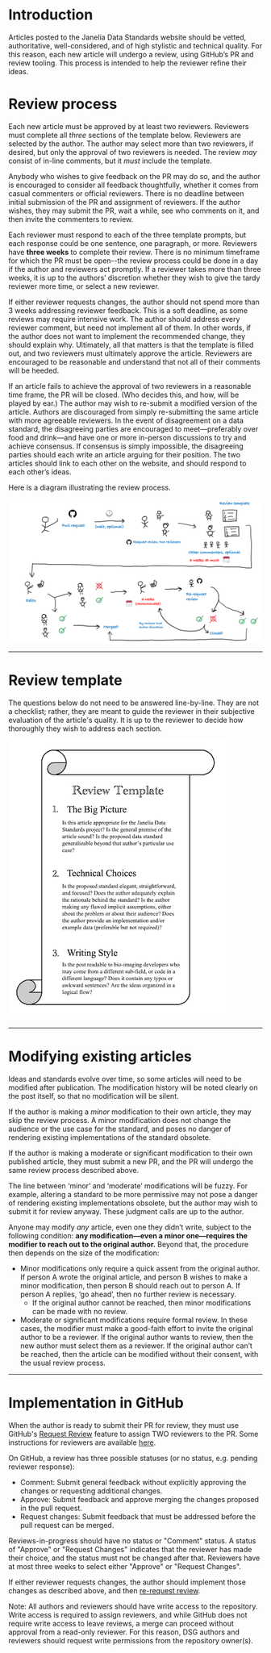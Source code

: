 # Introduction

Articles posted to the Janelia Data Standards website should be vetted, authoritative, well-considered, and of high stylistic and technical quality. For this reason, each new article will undergo a review, using GitHub’s PR and review tooling. This process is intended to help the reviewer refine their ideas.

# Review process

Each new article must be approved by at least two reviewers. Reviewers must complete all *three* sections of the template below. Reviewers are selected by the author. The author may select more than two reviewers, if desired, but only the approval of two reviewers is needed. The review *may* consist of in-line comments, but it *must* include the template. 

Anybody who wishes to give feedback on the PR may do so, and the author is encouraged to consider all feedback thoughtfully, whether it comes from casual commenters or official reviewers. There is no deadline between initial submission of the PR and assignment of reviewers. If the author wishes, they may submit the PR, wait a while, see who comments on it, and then invite the commenters to review.

Each reviewer must respond to each of the three template prompts, but each response could be one sentence, one paragraph, or more. Reviewers have **three weeks** to complete their review. There is no minimum timeframe for which the PR must be open--the review process could be done in a day if the author and reviewers act promptly. If a reviewer takes more than three weeks, it is up to the authors’ discretion whether they wish to give the tardy reviewer more time, or select a new reviewer.

If either reviewer requests changes, the author should not spend more than 3 weeks addressing reviewer feedback. This is a soft deadline, as some reviews may require intensive work. The author should address every reviewer comment, but need not implement all of them. In other words, if the author does not want to implement the recommended change, they should explain why. Ultimately, all that matters is that the template is filled out, and two reviewers must ultimately approve the article. Reviewers are encouraged to be reasonable and understand that not all of their comments will be heeded.  

If an article fails to achieve the approval of two reviewers in a reasonable time frame, the PR will be closed. (Who decides this, and how, will be played by ear.) The author may wish to re-submit a modified version of the article. Authors are discouraged from simply re-submitting the same article with more agreeable reviewers. In the event of disagreement on a data standard, the disagreeing parties are encouraged to meet—preferably over food and drink—and have one or more in-person discussions to try and achieve consensus. If consensus is simply impossible, the disagreeing parties should each write an article arguing for their position. The two articles should link to each other on the website, and should respond to each other’s ideas.


Here is a diagram illustrating the review process.

![A sketch of the review process.](review_process_image.png)

---

# Review template

The questions below do not need to be answered line-by-line. They are not a checklist; rather, they are meant to guide the reviewer in their subjective evaluation of the article's quality. It is up to the reviewer to decide how thoroughly they wish to address each section.

![An image of the review template.](template_image.png)

---

# Modifying existing articles

Ideas and standards evolve over time, so some articles will need to be modified after publication. The modification history will be noted clearly on the post itself, so that no modification will be silent.

If the author is making a *minor* modification to their own article, they may skip the review process. A minor modification does not change the audience or the use case for the standard, and poses no danger of rendering existing implementations of the standard obsolete.

If the author is making a moderate or significant modification to their own published article, they must submit a new PR, and the PR will undergo the same review process described above.

The line between ‘minor’ and ‘moderate’ modifications will be fuzzy. For example, altering a standard to be more permissive may not pose a danger of rendering existing implementations obsolete, but the author may wish to submit it for review anyway. These judgment calls are up to the author.

Anyone may modify *any* article, even one they didn’t write, subject to the following condition: **any modification—even a minor one—requires the modifier to reach out to the original author.** Beyond that, the procedure then depends on the size of the modification:

- Minor modifications only require a quick assent from the original author. If person A wrote the original article, and person B wishes to make a minor modification, then person B should reach out to person A. If person A replies, ‘go ahead’, then no further review is necessary.
    - If the original author cannot be reached, then minor modifications can be made with no review.
- Moderate or significant modifications require formal review. In these cases, the modifier must make a good-faith effort to invite the original author to be a reviewer. If the original author wants to review, then the new author must select them as a reviewer. If the original author can’t be reached, then the article can be modified without their consent, with the usual review process.

---

# Implementation in GitHub

When the author is ready to submit their PR for review, they must use GitHub's [Request Review](https://docs.github.com/en/pull-requests/collaborating-with-pull-requests/proposing-changes-to-your-work-with-pull-requests/requesting-a-pull-request-review) feature to assign TWO reviewers to the PR. Some instructions for reviewers are available [here](https://docs.github.com/en/pull-requests/collaborating-with-pull-requests/reviewing-changes-in-pull-requests/reviewing-proposed-changes-in-a-pull-request).

On GitHub, a review has three possible statuses (or no status, e.g. pending reviewer response):
- Comment: Submit general feedback without explicitly approving the changes or requesting additional changes.
- Approve: Submit feedback and approve merging the changes proposed in the pull request.
- Request changes: Submit feedback that must be addressed before the pull request can be merged.

Reviews-in-progress should have no status or "Comment" status. A status of "Approve" or "Request Changes" indicates that the reviewer has made their choice, and the status must not be changed after that. Reviewers have at most three weeks to select either "Approve" or "Request Changes".

If either reviewer requests changes, the author should implement those changes as described above, and then [re-request review](https://i.sstatic.net/H2XaO.gif).

Note: All authors and reviewers should have write access to the repository. Write access is required to assign reviewers, and while GitHub does not require write access to leave reviews, a merge can proceed without approval from a read-only reviewer. For this reason, DSG authors and reviewers should request write permissions from the repository owner(s).